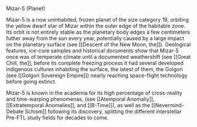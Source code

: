 Mizar-5 (Planet)

Mizar-5 is a now uninhabited, frozen planet of the size category 19, orbiting the yellow dwarf star of Mizar within the outer edge of the habitable zone. Its orbit is not entirely stable as the planetary body edges a few centimeters futher away from the sun every year, potentially caused by a large impact on the planetary surface (see [[Descent of the New Moon, the]]). Geological features, ice-core samples and historical documents show that Mizar-5 once was of temperate climate until a documented weathershift (see [[Great Chill, the]], before its complete freezing process it had several developed indigenous cultures inhabiting the surface, the latest of them, the Golgori (see [[Golgori Sovereign Empire]]) nearly reaching space-flight technology before going extinct.

Mizar-5 is known in the academia for its high percentage of cross-reality and time-warping phenomenas, (see [[Atemporal Anomaliy]], [[Extratemporal Anomalies]], and [[B-Time]]), as well as the [[Nevermind-Debate Schism]] following its discovery, splitting the different interstellar Pre-FTL study fields for decades to come.